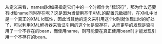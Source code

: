 从定义来看，name或id如果指定它们中的一个时都作为“标识符”，那为什么还要有id和name同时存在呢？这是因为当使用基于XML的配置元数据时，在XML中id是一个真正的XML id属性，因此当其他的定义来引用这个id时就体现出id的好处了，可以利用XML解析器来验证引用的这个id是否存在，从而更早的发现是否引用了一个不存在的bean，而使用name，则可能要在真正使用bean时才能发现引用一个不存在的bean。
 
 